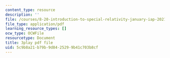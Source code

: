 ```yaml
---
content_type: resource
description: ''
file: /courses/8-20-introduction-to-special-relativity-january-iap-2021/5c9b8a21b79b9d8425299b41c703b8cf_UQFwsgznP-E.pdf
file_type: application/pdf
learning_resource_types: []
ocw_type: OCWFile
resourcetype: Document
title: 3play pdf file
uid: 5c9b8a21-b79b-9d84-2529-9b41c703b8cf
---
```

